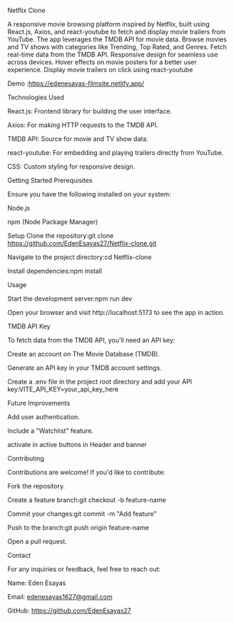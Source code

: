 Netflix Clone

A responsive movie browsing platform inspired by Netflix, built using React.js, Axios, and react-youtube to fetch and display movie trailers from YouTube. The app leverages the TMDB API for movie data.
Browse movies and TV shows with categories like Trending, Top Rated, and Genres.
Fetch real-time data from the TMDB API.
Responsive design for seamless use across devices.
Hover effects on movie posters for a better user experience.
Display movie trailers on click using react-youtube

Demo :https://edenesayas-filmsite.netlify.app/

Technologies Used

React.js: Frontend library for building the user interface.

Axios: For making HTTP requests to the TMDB API.

TMDB API: Source for movie and TV show data.

react-youtube: For embedding and playing trailers directly from YouTube.

CSS: Custom styling for responsive design.

Getting Started
Prerequisites

Ensure you have the following installed on your system:

Node.js

npm (Node Package Manager)

Setup
Clone the repository:git clone https://github.com/EdenEsayas27/Netflix-clone.git

Navigate to the project directory:cd Netflix-clone

Install dependencies:npm install

Usage

Start the development server:npm run dev

Open your browser and visit http://localhost:5173 to see the app in action.

TMDB API Key

To fetch data from the TMDB API, you'll need an API key:

Create an account on The Movie Database (TMDB).

Generate an API key in your TMDB account settings.

Create a .env file in the project root directory and add your API key:VITE_API_KEY=your_api_key_here


Future Improvements

Add user authentication.

Include a "Watchlist" feature.

activate in active buttons in Header and banner 

Contributing

Contributions are welcome! If you'd like to contribute:

Fork the repository.

Create a feature branch:git checkout -b feature-name

Commit your changes:git commit -m "Add feature"

Push to the branch:git push origin feature-name

Open a pull request.

Contact

For any inquiries or feedback, feel free to reach out:

Name: Eden Esayas

Email: edenesayas1627@gmail.com

GitHub: https://github.com/EdenEsayas27

